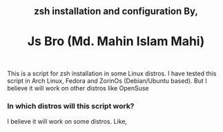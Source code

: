 <h2 align="center">zsh installation and configuration By,</h2>
<h1 align="center">Js Bro (Md. Mahin Islam Mahi)</h1>
</br>

<p>This is a script for zsh installation in some Linux distros. I have tested this script in Arch Linux, Fedora and ZorinOs (Debian/Ubuntu based). But I believe it will work on other distros like OpenSuse</p>

### In which distros will this script work?
<p>I believe it will work on some distros. Like,</p> </br>
